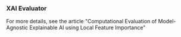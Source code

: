 ### XAI Evaluator 
For more details, see the article "Computational Evaluation of Model-Agnostic Explainable AI using Local Feature Importance"
